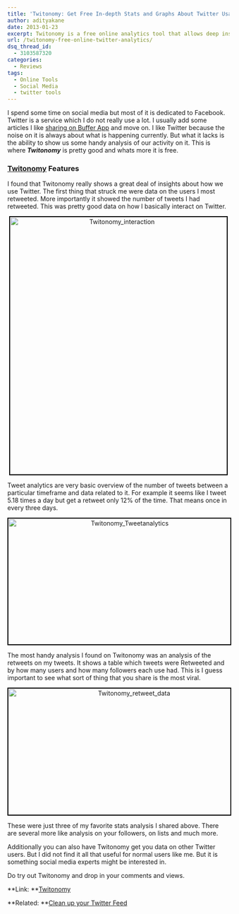 ```yaml
---
title: 'Twitonomy: Get Free In-depth Stats and Graphs About Twitter Usage'
author: adityakane
date: 2013-01-23
excerpt: Twitonomy is a free online analytics tool that allows deep insights into your Twitter activity, account details, followers, lists and more,
url: /twitonomy-free-online-twitter-analytics/
dsq_thread_id:
  - 3103587320
categories:
  - Reviews
tags:
  - Online Tools
  - Social Media
  - twitter tools
---
```

I spend some time on social media but most of it is dedicated to Facebook. Twitter is a service which I do not really use a lot. I usually add some articles I like [sharing on Buffer App][1] and move on. I like Twitter because the noise on it is always about what is happening currently. But what it lacks is the ability to show us some handy analysis of our activity on it. This is where ***Twitonomy*** is pretty good and whats more it is free.

### <a href="http://www.twitonomy.com/" onclick="_gaq.push(['_trackEvent', 'outbound-article', 'http://www.twitonomy.com/', 'Twitonomy']);" >Twitonomy</a> Features

I found that Twitonomy really shows a great deal of insights about how we use Twitter. The first thing that struck me were data on the users I most retweeted. More importantly it showed the number of tweets I had retweeted. This was pretty good data on how I basically interact on Twitter.

<p style="text-align: center;">
  <a href="http://cdn.devilsworkshop.org/files/2013/01/Twitonomy_interaction.png"><img class=" wp-image-70785 aligncenter" style="border: 2px solid black;" title="Interaction on Twitonomy" alt="Twitonomy_interaction" src="http://cdn.devilsworkshop.org/files/2013/01/Twitonomy_interaction.png" width="492" height="583" /></a>
</p>

Tweet analytics are very basic overview of the number of tweets between a particular timeframe and data related to it. For example it seems like I tweet 5.18 times a day but get a retweet only 12% of the time. That means once in every three days.

<p style="text-align: center;">
  <a href="http://cdn.devilsworkshop.org/files/2013/01/Twitonomy_Tweetanalytics.png"><img class=" wp-image-70784 aligncenter" style="border: 2px solid black;" alt="Twitonomy_Tweetanalytics" src="http://cdn.devilsworkshop.org/files/2013/01/Twitonomy_Tweetanalytics.png" width="535" height="285" /></a>
</p>

The most handy analysis I found on Twitonomy was an analysis of the retweets on my tweets. It shows a table which tweets were Retweeted and by how many users and how many followers each use had. This is I guess important to see what sort of thing that you share is the most viral.

<p style="text-align: center;">
  <a href="http://cdn.devilsworkshop.org/files/2013/01/Twitonomy_retweet_data.png"><img class=" wp-image-70783 aligncenter" style="border: 2px solid black;" alt="Twitonomy_retweet_data" src="http://cdn.devilsworkshop.org/files/2013/01/Twitonomy_retweet_data.png" width="555" height="286" /></a>
</p>

These were just three of my favorite stats analysis I shared above. There are several more like analysis on your followers, on lists and much more.

Additionally you can also have Twitonomy get you data on other Twitter users. But I did not find it all that useful for normal users like me. But it is something social media experts might be interested in.

Do try out Twitonomy and drop in your comments and views.

**Link: **<a href="http://www.twitonomy.com/" onclick="_gaq.push(['_trackEvent', 'outbound-article', 'http://www.twitonomy.com/', 'Twitonomy']);" >Twitonomy</a>

**Related: **[Clean up your Twitter Feed][2]

 [1]: http://devilsworkshop.org/reviews/automatically-schedule-tweets-assigned-times/49609/ "Automatically Schedule Tweets at Pre-assigned time"
 [2]: http://devilsworkshop.org/tips/3-great-online-tools-to-clean-up-your-twitter-account/28107/ "3 Great Online Tools to Clean up your Twitter Account"
